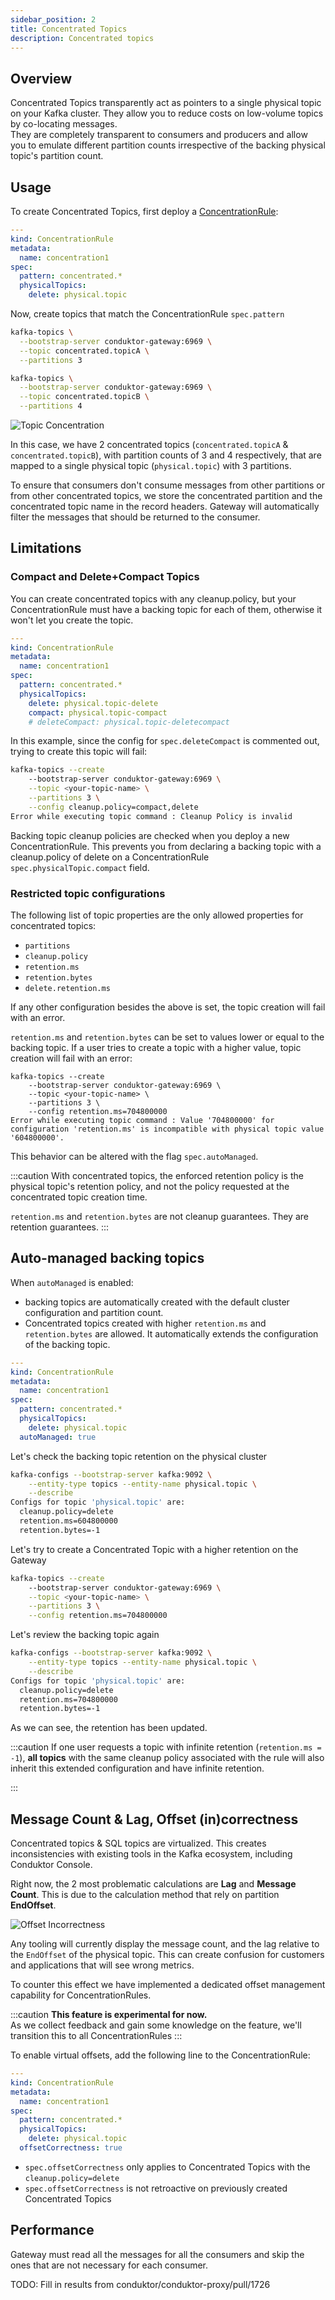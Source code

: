 ```yaml
---
sidebar_position: 2
title: Concentrated Topics
description: Concentrated topics
---
```


## Overview 
Concentrated Topics transparently act as pointers to a single physical topic on your Kafka cluster.  They allow you to reduce costs on low-volume topics by co-locating messages.  
They are completely transparent to consumers and producers and allow you to emulate different partition counts irrespective of the backing physical topic's partition count.

## Usage
To create Concentrated Topics, first deploy a [ConcentrationRule](/gateway/reference/resources-reference/#concentrationrule):
````yaml
---
kind: ConcentrationRule
metadata:
  name: concentration1
spec:
  pattern: concentrated.*
  physicalTopics:
    delete: physical.topic
````

Now, create topics that match the ConcentrationRule `spec.pattern`

````bash
kafka-topics \
  --bootstrap-server conduktor-gateway:6969 \
  --topic concentrated.topicA \
  --partitions 3

kafka-topics \
  --bootstrap-server conduktor-gateway:6969 \
  --topic concentrated.topicB \
  --partitions 4
````

![Topic Concentration](./img/concentrated-topic.png)

In this case, we have 2 concentrated topics (`concentrated.topicA` & `concentrated.topicB`), with partition counts of 3 and 4 respectively, that are mapped to a single physical topic (`physical.topic`) with 3 partitions.

To ensure that consumers don't consume messages from other partitions or from other concentrated topics, we store the concentrated partition and the concentrated topic name in the record headers. Gateway will automatically filter the messages that should be returned to the consumer.

## Limitations
### Compact and Delete+Compact Topics
You can create concentrated topics with any cleanup.policy, but your ConcentrationRule must have a backing topic for each of them, otherwise it won't let you create the topic.
````yaml
---
kind: ConcentrationRule
metadata:
  name: concentration1
spec:
  pattern: concentrated.*
  physicalTopics:
    delete: physical.topic-delete
    compact: physical.topic-compact
    # deleteCompact: physical.topic-deletecompact
````
In this example, since the config for `spec.deleteCompact` is commented out, trying to create this topic will fail:

````bash
kafka-topics --create 
    --bootstrap-server conduktor-gateway:6969 \
    --topic <your-topic-name> \
    --partitions 3 \
    --config cleanup.policy=compact,delete
Error while executing topic command : Cleanup Policy is invalid
````

Backing topic cleanup policies are checked when you deploy a new ConcentrationRule. This prevents you from declaring a backing topic with a cleanup.policy of delete on a ConcentrationRule `spec.physicalTopic.compact` field.

### Restricted topic configurations

The following list of topic properties are the only allowed properties for concentrated topics:
- `partitions`
- `cleanup.policy`
- `retention.ms`
- `retention.bytes`
- `delete.retention.ms`

If any other configuration besides the above is set, the topic creation will fail with an error.

`retention.ms` and `retention.bytes` can be set to values lower or equal to the backing topic. If a user tries to create a topic with a higher value, topic creation will fail with an error:

```
kafka-topics --create 
    --bootstrap-server conduktor-gateway:6969 \
    --topic <your-topic-name> \
    --partitions 3 \
    --config retention.ms=704800000
Error while executing topic command : Value '704800000' for configuration 'retention.ms' is incompatible with physical topic value '604800000'.
```

This behavior can be altered with the flag `spec.autoManaged`.

:::caution
With concentrated topics, the enforced retention policy is the physical topic's retention policy, and not the policy requested at the concentrated topic creation time.

`retention.ms` and `retention.bytes` are not cleanup guarantees. They are retention guarantees.
:::




## Auto-managed backing topics

When `autoManaged` is enabled: 
- backing topics are automatically created with the default cluster configuration and partition count. 
- Concentrated topics created with higher `retention.ms` and `retention.bytes` are allowed. It automatically extends the configuration of the backing topic.


````yaml
---
kind: ConcentrationRule
metadata:
  name: concentration1
spec:
  pattern: concentrated.*
  physicalTopics:
    delete: physical.topic
  autoManaged: true
````

Let's check the backing topic retention on the physical cluster
````bash
kafka-configs --bootstrap-server kafka:9092 \
    --entity-type topics --entity-name physical.topic \
    --describe
Configs for topic 'physical.topic' are:
  cleanup.policy=delete
  retention.ms=604800000
  retention.bytes=-1
````
Let's try to create a Concentrated Topic with a higher retention on the Gateway
````bash
kafka-topics --create 
    --bootstrap-server conduktor-gateway:6969 \
    --topic <your-topic-name> \
    --partitions 3 \
    --config retention.ms=704800000
````
Let's review the backing topic again
````bash
kafka-configs --bootstrap-server kafka:9092 \
    --entity-type topics --entity-name physical.topic \
    --describe
Configs for topic 'physical.topic' are:
  cleanup.policy=delete
  retention.ms=704800000
  retention.bytes=-1
````
As we can see, the retention has been updated.

:::caution
If one user requests a topic with infinite retention (`retention.ms = -1`), **all topics** with the same cleanup policy associated with the rule will also inherit this extended configuration and have infinite retention.

:::

## Message Count & Lag, Offset (in)correctness

Concentrated topics & SQL topics are virtualized. This creates inconsistencies with existing tools in the Kafka ecosystem, including Conduktor Console.

Right now, the 2 most problematic calculations are **Lag** and **Message Count**. This is due to the calculation method that rely on partition **EndOffset**.

![Offset Incorrectness](img/offset-correct.png)

Any tooling will currently display the message count, and the lag relative to the `EndOffset` of the physical topic. This can create confusion for customers and applications that will see wrong metrics.

To counter this effect we have implemented a dedicated offset management capability for ConcentrationRules.

:::caution 
**This feature is experimental for now.**  
As we collect feedback and gain some knowledge on the feature, we'll transition this to all ConcentrationRules
:::

To enable virtual offsets, add the following line to the ConcentrationRule:

````yaml
---
kind: ConcentrationRule
metadata:
  name: concentration1
spec:
  pattern: concentrated.*
  physicalTopics:
    delete: physical.topic
  offsetCorrectness: true
````

- `spec.offsetCorrectness` only applies to Concentrated Topics with the `cleanup.policy=delete`
- `spec.offsetCorrectness` is not retroactive on previously created Concentrated Topics




## Performance

Gateway must read all the messages for all the consumers and skip the ones that are not necessary for each consumer.

TODO: Fill in results from conduktor/conduktor-proxy/pull/1726